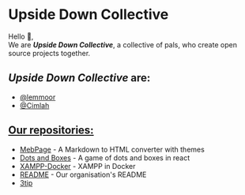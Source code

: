 # Upside Down Collective

Hello 👋,  
We are ***Upside Down Collective***, a collective of pals, who create open source projects together.

## ***Upside Down Collective*** are:
* [@lemmoor](https://github.com/lemmoor)
* [@Cimlah](https://github.com/Cimlah)

## [Our repositories:](https://github.com/orgs/Upside-Down-Collective/repositories)
* [MebPage](https://github.com/Upside-Down-Collective/MebPage) - A Markdown to HTML converter with themes
* [Dots and Boxes](https://github.com/Upside-Down-Collective/dots-game) - A game of dots and boxes in react
* [XAMPP-Docker](https://github.com/Upside-Down-Collective/xampp-docker) - XAMPP in Docker
* [README](https://github.com/Upside-Down-Collective/.github) - Our organisation's README
* [3tip](https://github.com/Upside-Down-Collective/3tip)